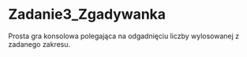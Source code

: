 # Zadanie3_Zgadywanka
Prosta gra konsolowa polegająca na odgadnięciu liczby wylosowanej z zadanego zakresu.
